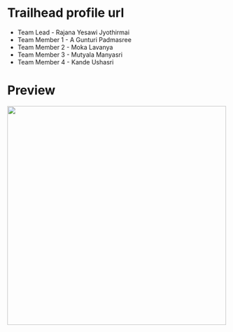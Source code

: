 # Trailhead profile url
<ul>
<li>Team Lead - Rajana Yesawi Jyothirmai</li>
<li>Team Member 1 -  A Gunturi Padmasree</li>
<li>Team Member 2 - Moka Lavanya</li>
<li>Team Member 3 - Mutyala Manyasri</li>
<li>Team Member 4 - Kande Ushasri</li>
</ul>

# Preview
  <p float="left">
  <img src="https://user-images.githubusercontent.com/130758547/232053837-8f1e97d4-6d38-4c67-9433-54145b6a632d.jpg" width="500" />
</p>




